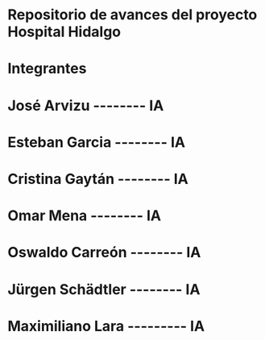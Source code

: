 # Repositorio de avances del proyecto Hospital Hidalgo
# Integrantes

# José Arvizu 		-------- IA
# Esteban Garcia 	-------- IA
# Cristina Gaytán 	-------- IA
# Omar Mena 		-------- IA
# Oswaldo Carreón 	-------- IA
# Jürgen Schädtler 	-------- IA
# Maximiliano Lara --------- IA

